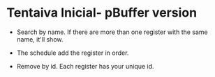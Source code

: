 # Tentaiva Inicial- pBuffer version

 * Search by name. If there are more than one register with the same name, it'll show.

 * The schedule add the register in order.

 * Remove by id. Each register has your unique id.
 

